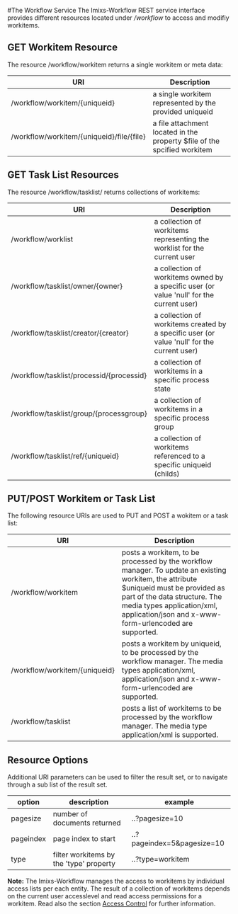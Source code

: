#The Workflow Service
The Imixs-Workflow REST service interface provides different resources located under */workflow* to access and modifiy workitems.

 
## GET Workitem Resource
The resource /workflow/workitem returns a single workitem or meta data:

| URI                                           | Description                               | 
|-----------------------------------------------|-------------------------------------------|
| /workflow/workitem/{uniqueid}                 | a single workitem represented by the   provided uniqueid                              |
| /workflow/workitem/{uniqueid}/file/{file}     | a file attachment located in the property   $file of the spcified workitem           |


## GET Task List Resources
The resource /workflow/tasklist/ returns collections of workitems:

| URI                                           | Description                               | 
|-----------------------------------------------|-------------------------------------------|
| /workflow/worklist                            | a collection of workitems representing the worklist for the current user |             
| /workflow/tasklist/owner/{owner}              | a collection of workitems owned by a specific  user (or value 'null' for the current user)   |
| /workflow/tasklist/creator/{creator}          | a collection of workitems created by a specific user (or value 'null' for the current user)                           |
| /workflow/tasklist/processid/{processid}      | a collection of workitems in a specific    process state             |
| /workflow/tasklist/group/{processgroup}       | a collection of workitems in a specific    process group                             |
| /workflow/tasklist/ref/{uniqueid}             | a collection of workitems referenced to a  specific uniqueid (childs)                |



## PUT/POST Workitem or Task List
The following resource URIs are used to PUT and POST a wokitem or a task list:


| URI                          | Description                               | 
|------------------------------|-------------------------------------------|
| /workflow/workitem           | posts a workitem, to be processed by the  workflow manager. To update an existing workitem, the attribute $uniqueid must be provided as part of the data structure. The media types application/xml, application/json and x-www-form-urlencoded are supported.   |
| /workflow/workitem/{uniqueid}| posts a workitem by uniqueid, to be processed by the  workflow manager. The media types application/xml, application/json and x-www-form-urlencoded are supported.   |
| /workflow/tasklist           | posts a list of workitems to be processed by the  workflow manager. The media type application/xml is supported.   |



## Resource Options
Additional URI parameters can be used to filter the result set, or to navigate through a sub list of the result set. 


| option      | description                                         | example               |
|-------------|-----------------------------------------------------|-----------------------|
| pagesize    | number of documents returned                        | ..?pagesize=10           |
| pageindex   | page index to start                                 | ..?pageindex=5&pagesize=10   |
| type        | filter workitems by the 'type' property             | ..?type=workitem      | 
		

<strong>Note:</strong> The Imixs-Workflow manages the access to workitems by individual access lists per each entity. The result of a collection of workitems depends on the current user accesslevel and read access permissions for a workitem. Read also the section [Access Control](/engine/acl.html) for further information. 
  
   
